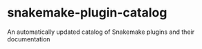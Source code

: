 # snakemake-plugin-catalog
An automatically updated catalog of Snakemake plugins and their documentation
